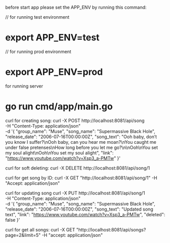 before start app please set the APP_ENV by running this command:

// for running test environment
# export APP_ENV=test 

// for running prod environment
# export APP_ENV=prod 

for running server
# go run cmd/app/main.go

curl for creating song:
curl -X POST http://localhost:8081/api/song \
-H "Content-Type: application/json" \
-d '{
"group_name": "Muse",
"song_name": "Supermassive Black Hole",
"release_date": "2006-07-16T00:00:00Z",
"song_text": "Ooh baby, don’t you know I suffer?\nOoh baby, can you hear me moan?\nYou caught me under false pretenses\nHow long before you let me go?\n\nOoh\nYou set my soul alight\nOoh\nYou set my soul alight",
"link": "https://www.youtube.com/watch?v=Xsp3_a-PMTw"
}'


curl for soft deleting:
curl -X DELETE http://localhost:8081/api/song/1

curl for get song by ID:
curl -X GET "http://localhost:8081/api/song/1" -H "Accept: application/json"

curl for updating song
curl -X PUT http://localhost:8081/api/song/1 \
-H "Content-Type: application/json" \
-d '{
"group_name": "Muse",
"song_name": "Supermassive Black Hole",
"release_date": "2006-07-16T00:00:00Z",
"song_text": "Updated song text",
"link": "https://www.youtube.com/watch?v=Xsp3_a-PMTw",
"deleted": false
}'

curl for get all songs:
curl -X GET "http://localhost:8081/api/songs?page=2&limit=5" -H "accept: application/json"
